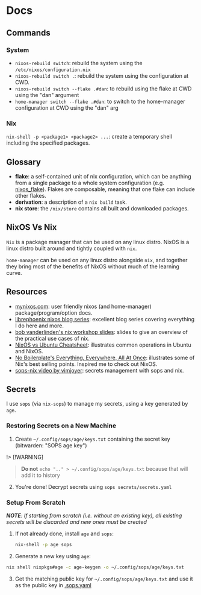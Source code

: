 # Docs

## Commands

### System

- `nixos-rebuild switch`: rebuild the system using the `/etc/nixos/configuration.nix`
- `nixos-rebuild switch .`: rebuild the system using the configuration at CWD.
- `nixos-rebuild switch --flake .#dan`: to rebuild using the flake at CWD using the "dan" argument
- `home-manager switch --flake .#dan`: to switch to the home-manager configuration at CWD using the "dan" arg

### Nix

`nix-shell -p <package1> <package2> ...`: create a temporary shell including the specified packages.

## Glossary

- **flake**: a self-contained unit of nix configuration, which can be anything from a single package to a whole system configuration (e.g. [nixos_flake](./nixos_flake)). Flakes are composable, meaning that one flake can include other flakes.
- **derivation**: a description of a `nix build` task.
- **nix store**: the `/nix/store` contains all built and downloaded packages.

## NixOS Vs Nix

`Nix` is a package manager that can be used on any linux distro. NixOS is a linux distro built around and tightly coupled with `nix`.

`home-manager` can be used on any linux distro alongside `nix`, and together they bring most of the benefits of NixOS without much of the learning curve.

## Resources

- [mynixos.com](https://mynixos.com): user friendly nixos (and home-manager) package/program/option docs.
- [librephoenix nixos blog series](https://librephoenix.com/2023-10-21-intro-flake-config-setup-for-new-nixos-users.html): excellent blog series covering everything I do here and more.
- [bob vanderlinden's nix workshop slides](https://bobvanderlinden.github.io/nix-workshop/#/): slides to give an overview of the practical use cases of nix.
- [NixOS vs Ubuntu Cheatsheet](https://nixos.wiki/wiki/Ubuntu_vs._NixOS): illustrates common operations in Ubuntu and NixOS.
- [No Boilerplate's Everything, Everywhere, All At Once](https://www.youtube.com/watch?v=CwfKlX3rA6E): illustrates some of Nix's best selling points. Inspired me to check out NixOS.
- [sops-nix video by vimjoyer](https://github.com/vimjoyer/sops-nix-video): secrets management with sops and nix.

## Secrets

I use `sops` (via `nix-sops`) to manage my secrets, using a key generated by `age`.

### Restoring Secrets on a New Machine

1. Create `~/.config/sops/age/keys.txt` containing the secret key (bitwarden: "SOPS age key")

!> [!WARNING]

> **Do not** `echo ".." > ~/.config/sops/age/keys.txt` because that will add it to history

2. You're done! Decrypt secrets using `sops secrets/secrets.yaml`

### Setup From Scratch

_**NOTE**: If starting from scratch (i.e. without an existing key), all existing secrets will be discarded and new ones must be created_

1. If not already done, install `age` and `sops`:

   ```sh
   nix-shell -p age sops
   ```

2. Generate a new key using `age`:

```sh
nix shell nixpkgs#age -c age-keygen -o ~/.config/sops/age/keys.txt
```

3. Get the matching public key for `~/.config/sops/age/keys.txt` and use it as the public key in [.sops.yaml](./.sops.yaml)

